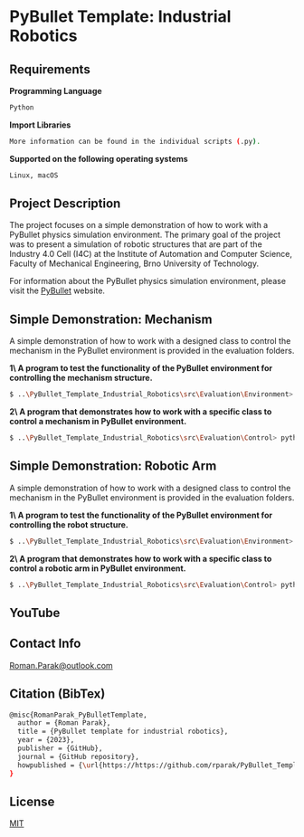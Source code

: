 # PyBullet Template: Industrial Robotics

## Requirements

**Programming Language**

```bash
Python
```

**Import Libraries**
```bash
More information can be found in the individual scripts (.py).
```

**Supported on the following operating systems**
```bash
Linux, macOS
```

## Project Description
The project focuses on a simple demonstration of how to work with a PyBullet physics simulation environment. The primary goal of the project was to present a simulation of robotic structures that are part of the Industry 4.0 Cell (I4C) at the Institute of Automation and Computer Science, Faculty of Mechanical Engineering, Brno University of Technology.

For information about the PyBullet physics simulation environment, please visit the [PyBullet](https://pybullet.org/wordpress/) website.

## Simple Demonstration: Mechanism

A simple demonstration of how to work with a designed class to control the mechanism in the PyBullet environment is provided in the evaluation folders.

**1\ A program to test the functionality of the PyBullet environment for controlling the mechanism structure.**

```bash
$ ..\PyBullet_Template_Industrial_Robotics\src\Evaluation\Environment> python3 test_mechanism.py
```

**2\  A program that demonstrates how to work with a specific class to control a mechanism in PyBullet environment.**

```bash
$ ..\PyBullet_Template_Industrial_Robotics\src\Evaluation\Control> python3 test_mechanism.py
```

## Simple Demonstration: Robotic Arm

A simple demonstration of how to work with a designed class to control the mechanism in the PyBullet environment is provided in the evaluation folders.

**1\ A program to test the functionality of the PyBullet environment for controlling the robot structure.**

```bash
$ ..\PyBullet_Template_Industrial_Robotics\src\Evaluation\Environment> python3 test_robot.py
```

**2\ A program that demonstrates how to work with a specific class to control a robotic arm in PyBullet environment.**

```bash
$ ..\PyBullet_Template_Industrial_Robotics\src\Evaluation\Control> python3 test_robot.py
```

## YouTube

## Contact Info
Roman.Parak@outlook.com

## Citation (BibTex)
```bash
@misc{RomanParak_PyBulletTemplate,
  author = {Roman Parak},
  title = {PyBullet template for industrial robotics},
  year = {2023},
  publisher = {GitHub},
  journal = {GitHub repository},
  howpublished = {\url{https://https://github.com/rparak/PyBullet_Template}}
}
```

## License
[MIT](https://choosealicense.com/licenses/mit/)
